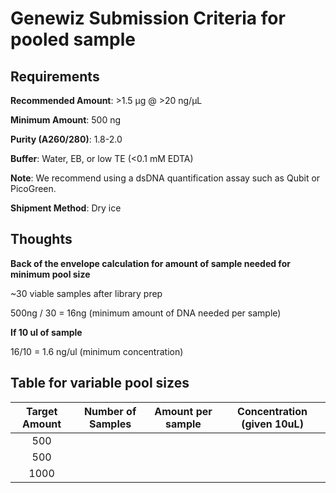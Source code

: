 
# Genewiz Submission Criteria for pooled sample


## Requirements

**Recommended Amount**: >1.5 µg @ >20 ng/µL

**Minimum Amount**: 500 ng

**Purity (A260/280)**: 1.8-2.0

**Buffer**: Water, EB, or low TE (<0.1 mM EDTA)

**Note**: We recommend using a dsDNA quantification assay such as Qubit or PicoGreen.

**Shipment Method**: Dry ice

## Thoughts

**Back of the envelope calculation for amount of sample needed for minimum pool size**

~30 viable samples after library prep

500ng / 30 = 16ng (minimum amount of DNA needed per sample)

**If 10 ul of sample**

16/10 = 1.6 ng/ul (minimum concentration)

## Table for variable pool sizes

| Target Amount | Number of Samples | Amount per sample | Concentration (given 10uL) | 
|:-------------:|:-----------------:|:-----------------:|:--------------------------:|
| 500 |
| 500 |
| 1000 |


